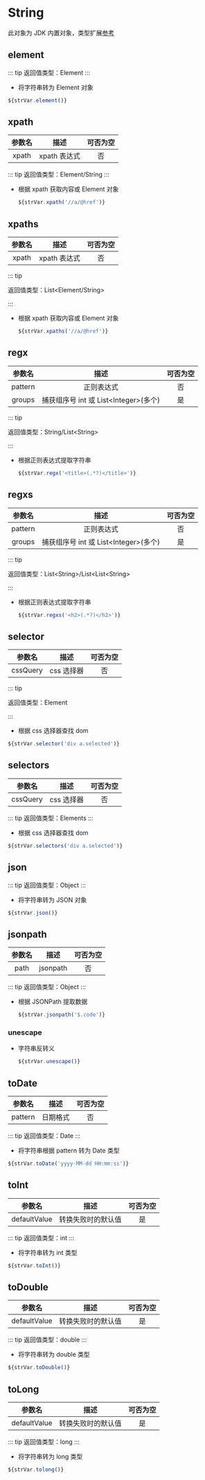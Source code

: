 # String

此对象为 JDK 内置对象，类型扩展[参考](https://github.com/kkangert/kspider/blob/main/kspider-core/src/main/java/top/kangert/kspider/executor/function/extension/StringFunctionExtension.java)

## element

::: tip
返回值类型：Element
:::

-   将字符串转为 Element 对象

```javascript
${strVar.element()}
```

## xpath

| 参数名 |     描述     | 可否为空 |
| :----: | :----------: | :------: |
| xpath  | xpath 表达式 |    否    |

::: tip
返回值类型：Element/String
:::

-   根据 xpath 获取内容或 Element 对象

    ```javascript
    ${strVar.xpath('//a/@href')}
    ```

## xpaths

| 参数名 |     描述     | 可否为空 |
| :----: | :----------: | :------: |
| xpath  | xpath 表达式 |    否    |

::: tip

返回值类型：List<Element/String>

:::

-   根据 xpath 获取内容或 Element 对象

    ```javascript
    ${strVar.xpaths('//a/@href')}
    ```

## regx

| 参数名  |                  描述                  | 可否为空 |
| :-----: | :------------------------------------: | :------: |
| pattern |               正则表达式               |    否    |
| groups  | 捕获组序号 int 或 List\<Integer>(多个) |    是    |

::: tip

返回值类型：String/List\<String>

:::

-   根据正则表达式提取字符串

    ```javascript
    ${strVar.regx('<title>(.*?)</title>')}
    ```

## regxs

| 参数名  |                  描述                  | 可否为空 |
| :-----: | :------------------------------------: | :------: |
| pattern |               正则表达式               |    否    |
| groups  | 捕获组序号 int 或 List\<Integer>(多个) |    是    |

::: tip

返回值类型：List\<String>/List\<List\<String>

:::

-   根据正则表达式提取字符串

    ```javascript
    ${strVar.regxs('<h2>(.*?)</h2>')}
    ```

## selector

|  参数名  |    描述    | 可否为空 |
| :------: | :--------: | :------: |
| cssQuery | css 选择器 |    否    |

::: tip

返回值类型：Element

:::

-   根据 css 选择器查找 dom

```javascript
${strVar.selector('div a.selected')}
```

## selectors

|  参数名  |    描述    | 可否为空 |
| :------: | :--------: | :------: |
| cssQuery | css 选择器 |    否    |

::: tip
返回值类型：Elements
:::

-   根据 css 选择器查找 dom

```javascript
${strVar.selectors('div a.selected')}
```

## json

::: tip
返回值类型：Object
:::

-   将字符串转为 JSON 对象

```javascript
${strVar.json()}
```

## jsonpath

| 参数名 |   描述   | 可否为空 |
| :----: | :------: | :------: |
|  path  | jsonpath |    否    |

::: tip
返回值类型：Object
:::

-   根据 JSONPath 提取数据

    ```javascript
    ${strVar.jsonpath('$.code')}
    ```

### unescape

-   字符串反转义

    ```javascript
    ${strVar.unescape()}
    ```

## toDate

| 参数名  |   描述   | 可否为空 |
| :-----: | :------: | :------: |
| pattern | 日期格式 |    否    |

::: tip
返回值类型：Date
:::

-   将字符串根据 pattern 转为 Date 类型

```javascript
${strVar.toDate('yyyy-MM-dd HH:mm:ss')}
```

## toInt

|    参数名    |        描述        | 可否为空 |
| :----------: | :----------------: | :------: |
| defaultValue | 转换失败时的默认值 |    是    |

::: tip
返回值类型：int
:::

-   将字符串转为 int 类型

```javascript
${strVar.toInt()}
```

## toDouble

|    参数名    |        描述        | 可否为空 |
| :----------: | :----------------: | :------: |
| defaultValue | 转换失败时的默认值 |    是    |

::: tip
返回值类型：double
:::

-   将字符串转为 double 类型

```javascript
${strVar.toDouble()}
```

## toLong

|    参数名    |        描述        | 可否为空 |
| :----------: | :----------------: | :------: |
| defaultValue | 转换失败时的默认值 |    是    |

::: tip
返回值类型：long
:::

-   将字符串转为 long 类型

```javascript
${strVar.tolong()}
```
